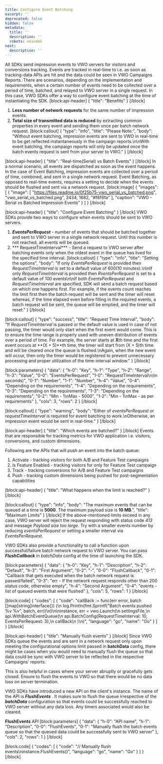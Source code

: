 ```yaml
---
title: Configure Event Batching
excerpt: ''
deprecated: false
hidden: false
metadata:
  title: ''
  description: ''
  robots: noindex
next:
  description: ''
---
```

All SDKs send impression events to VWO servers for visitors and conversions tracking. Events are tracked in real-time to i.e. as soon as tracking-data APIs are hit and the data could be seen in VWO Campaigns Reports.
There are scenarios, depending on the implementation and requirements, when a certain number of events need to be collected over a period of time, batched, and relayed to VWO server in a single request. In this case, VWO SDKs offer a way to configure event batching at the time of instantiating the SDK. 
[block:api-header]
{
  "title": "Benefits"
}
[/block]
1. **Less number of network requests** for the same number of impression events.
2. **Total size of transmitted data is reduced** by extracting common properties in every event and sending them once per batch network request.
[block:callout]
{
  "type": "info",
  "title": "Please Note:",
  "body": "Without event batching, impression events are sent to VWO in real-time to be get reflected instantaneously in the campaign reports.\n\nWith event batching, the campaign reports will only be updated once the batch events request is sent from your server to VWO."
}
[/block]

[block:api-header]
{
  "title": "Real-time(Serial) vs Batch Events"
}
[/block]
In a normal scenario, all events are dispatched as soon as the event happens.
In the case of Event Batching, impression events are collected over a period of time, combined, and sent in a single network request.
Event Batching, as opposed to real-time events, requires a setting to decide when the events should be flushed and sent via a network request.
[block:image]
{
  "images": [
    {
      "image": [
        "https://files.readme.io/0f25b75-vwo_serial_vs_batched.png",
        "vwo_serial_vs_batched.png",
        2434,
        1682,
        "#f8f6fa"
      ],
      "caption": "VWO - Serial vs Batched Impression Events"
    }
  ]
}
[/block]

[block:api-header]
{
  "title": "Configure Event Batching"
}
[/block]
VWO SDKs provide two ways to configure when events should be sent to VWO servers.

1. ***EventsPerRequest*** - number of events that should be batched together and sent to VWO server in a single network request. Until this number is not reached, all events will be queued.
2. *** RequestTimeInterval*** - Send a request to VWO server after batching events only when the oldest event in the queue has lived for the specified time interval.
[block:callout]
{
  "type": "info",
  "title": "Setting the options",
  "body": "If only *EventsPerRequest* is provided then *RequestTimeInterval* is set to a default value of 600(10 minutes).\n\nIf only *RequestTimeInterval* is provided then *RventsPerRequest* is set to a default value of 100 events\n\nIf both *EventsPerRequest* and *RequestTimeInterval* are specified, SDK will send a batch request based on which one happens first. For example, if the events count reaches the limit first then the batch request will be sent and the timer will reset whereas, if the time elapsed even before filling in the required events, a batch request will be sent, the queue will be emptied, and the timer will reset."
}
[/block]

[block:callout]
{
  "type": "success",
  "title": "Request Time Interval",
  "body": "If *RequestTimeInterval* is passed or the default value is used in case of not passing, the timer would only start when the first event would come. This is to ensure the time range is properly used with uneven distribution of events over a period of time. For example, the server starts at **X**th time and the first event occurs at **(X + 5)**th time, the timer will start from (X + 5)th time and will be cleared once the queue is flushed.\nAgain, when the new event will occur, then only the timer would be registered to prevent unnecessary processing and proper utilization of the time-interval window."
}
[/block]

[block:parameters]
{
  "data": {
    "h-0": "Key",
    "h-1": "Type",
    "h-2": "Range",
    "h-3": "Value",
    "0-0": "EventsPerRequest",
    "1-0": "RequestTimeInterval\n(in seconds)",
    "0-1": "Number",
    "1-1": "Number",
    "h-4": "Value",
    "0-4": "Depending on the requirements",
    "1-4": "Depending on the requirements",
    "0-3": "Depending on the requirements",
    "1-3": "Depending on the requirements",
    "0-2": "Min - 1\nMax - 5000",
    "1-2": "Min - 1\nMax - as per requirements"
  },
  "cols": 3,
  "rows": 2
}
[/block]

[block:callout]
{
  "type": "warning",
  "body": "Either of *eventsPerRequest* or *requestTimeInterval* is required for event batching to work.\nOtherwise, an impression event would be sent in real-time."
}
[/block]

[block:api-header]
{
  "title": "Which events are batched?"
}
[/block]
Events that are responsible for tracking metrics for VWO application i.e. visitors, conversions, and custom dimensions.

Following are the APIs that will push an event into the batch queue:

1. Activate - tracking visitors for both A/B and Feature Test campaigns
2. Is Feature Enabled - tracking visitors for only for Feature Test campaign
3. Track - tracking conversions for A/B and Feature Test campaigns
4. Push - tracking custom dimensions being pushed for post-segmentation capabilities

[block:api-header]
{
  "title": "What happens when the limit is reached?"
}
[/block]

[block:callout]
{
  "type": "info",
  "body": "The maximum events that can be queued at a time is **5000**. The maximum payload size is **10 MB**.",
  "title": "Maximum Limits"
}
[/block]
If the above-mentioned limits exceed in any case, VWO server will reject the request responding with status code *413* and message *Payload size too large*. Try with a smaller events number by reducing *eventsPerRequest* or setting a smaller interval via *EventsPerRequest*.

VWO SDKs also provide a functionality to call a function upon successful/failure batch network request to VWO server. You can pass ***FlushCallback*** in *batchData* config at the time of launching the SDK.



[block:parameters]
{
  "data": {
    "h-0": "Key",
    "h-1": "Description",
    "h-2": "Default",
    "h-3": "First Argument",
    "0-2": "-",
    "0-0": "FlushCallback",
    "0-1": "Callback that gets executed when the batch network request is passed/failed",
    "0-3": "err - If the network request responds other than 200 status code, otherwise empty",
    "h-4": "Second Argument",
    "0-4": "events - list of queued events that were flushed"
  },
  "cols": 5,
  "rows": 1
}
[/block]

[block:code]
{
  "codes": [
    {
      "code": "callBack := func(err error, batch []map[string]interface{}) {\n  log.Println(fmt.Sprintf(\"Batch events pushed %v %v\", batch, err))\n}\n\ninstance, err = vwo.Launch(\n  settingsFile,\n  api.WithBatchEventQueue(\n    api.BatchConfig{RequestTimeInterval: 10, EventsPerRequest: 3},\n    callBack\n  )\n)",
      "language": "go",
      "name": "Go"
    }
  ]
}
[/block]

[block:api-header]
{
  "title": "Manually flush events"
}
[/block]
Since VWO SDKs queue the events and are sent in a network request only upon meeting the configurational options limit passed in **batchData** config, there might be cases when you would need to manually flush the queue so that data could be sync with VWO server to be reflected in the respective Campaigns' reports.

This is also helpful in cases where your server abruptly or gracefully gets closed. Ensure to flush the events to VWO so that there would be no data loss on server termination.

VWO SDKs have introduced a new API on the client's instance. The name of the API is ***FlushEvents*** .
It makes sure to flush the queue irrespective of the ***batchData*** configuration so that events could be successfully reached to VWO server without any data loss. Any timers associated would also be cleared.

**FlushEvents** API
[block:parameters]
{
  "data": {
    "h-0": "API name",
    "h-1": "Description",
    "0-0": "FlushEvents",
    "0-1": "Manually flush the batch events queue so that the queued data could be successfully sent to VWO server"
  },
  "cols": 2,
  "rows": 1
}
[/block]

[block:code]
{
  "codes": [
    {
      "code": "// Manually flush events\ninstance.FlushEvents()",
      "language": "go",
      "name": "Go"
    }
  ]
}
[/block]